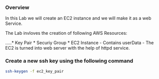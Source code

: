 ### Overview

In this Lab we will create an EC2 instance and we will make it as a web Service.

<p>The Lab invloves the creation of following AWS Resources:</p>
.....* Key Pair
    * Securiy Group
    * EC2 Instance
        - Contains userData
        - The EC2 is turned into web server with the help of httpd service.
       
### Create a new ssh key using the following command

```bash
ssh-keygen -f ec2_key_pair
```
